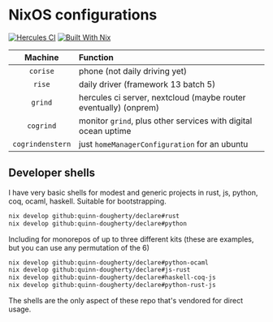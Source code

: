 # NixOS configurations

[![Hercules CI][hci badge]][hci link]
[![Built With Nix][bwn badge]][bwn link]

[bwn badge]: https://builtwithnix.org/badge.svg
[bwn link]: https://builtwithnix.org
[hci badge]: https://hercules-ci.com/api/v1/site/github/account/quinn-dougherty/project/declare/badge
[hci link]: https://hercules-ci.com/github/quinn-dougherty/declare/status

|     Machine      | Function                                                         |
| :--------------: | :--------------------------------------------------------------- |
|     `corise`     | phone (not daily driving yet)                                    |
|      `rise`      | daily driver (framework 13 batch 5)                              |
|     `grind`      | hercules ci server, nextcloud (maybe router eventually) (onprem) |
|    `cogrind`     | monitor `grind`, plus other services with digital ocean uptime   |
| `cogrindenstern` | just `homeManagerConfiguration` for an ubuntu                    |

## Developer shells

I have very basic shells for modest and generic projects in rust, js, python, coq, ocaml, haskell. Suitable for bootstrapping.

```sh
nix develop github:quinn-dougherty/declare#rust
nix develop github:quinn-dougherty/declare#python
```

Including for monorepos of up to three different kits (these are examples, but you can use any permutation of the 6)

```sh
nix develop github:quinn-dougherty/declare#python-ocaml
nix develop github:quinn-dougherty/declare#js-rust
nix develop github:quinn-dougherty/declare#haskell-coq-js
nix develop github:quinn-dougherty/declare#python-rust-js
```

The shells are the only aspect of these repo that's vendored for direct usage.
